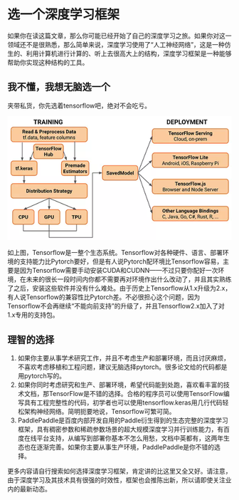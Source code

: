 # 选一个深度学习框架



如果你在读这篇文章，那么你可能已经开始了自己的深度学习之旅。如果你对这一领域还不是很熟悉，那么简单来说，深度学习使用了“人工神经网络”，这是一种仿生的、利用计算机进行计算的、听上去很高大上的结构，深度学习框架是一种能够帮助你实现这种结构的工具。

## 我不懂，我想无脑选一个

夹带私货，你先选着tensorflow吧，绝对不会吃亏。

![img](src/nn-and-frameworks/640.png)

如上图，Tensorflow是一整个生态系统。Tensorflow对各种硬件、语言、部署环境的支持能力比Pytorch要好，但是有人说Pytorch配环境比Tensorflow容易，主要是因为Tensorflow需要手动安装CUDA和CUDNN——不过只要你配好一次环境，在未来的很长一段时间内你都不需要再对环境作出什么改动了，并且其实熟练了之后，安装这些软件并没有什么难处。由于历史上Tensorflow从1.x升级为2.x，有人说Tensorflow的兼容性比Pytorch差。不必很担心这个问题，因为Tensorflow不会再继续“不能向前支持”的升级了，并且Tensorflow2.x加入了对1.x专用的支持包。

## 理智的选择

1. 如果你主要从事学术研究工作，并且不考虑生产和部署环境，而且讨厌麻烦，不喜欢考虑移植和工程问题，建议无脑选择pytorch。很多论文给的代码都是用pytorch写的。
2. 如果你同时考虑研究和生产、部署环境，希望代码能到处跑，喜欢看丰富的技术文档，那TensorFlow是不错的选择。合格的程序员可以使用TensorFlow编写具有工程完整性的代码，初学者也可以使用tensorflow.keras用几行代码轻松架构神经网络。简明扼要地说，Tensorflow可繁可简。
3. PaddlePaddle是百度内部开发自用的Paddle衍生得到的生态完整的深度学习框架，具有稠密参数和稀疏参数场景的超大规模深度学习并行训练能力，有百度在线平台支持，从编写到部署你基本不怎么用愁，文档中英都有，这两年生态也在逐渐完善。如果你主要从事生产环境，PaddlePaddle是你不错的选择。

更多内容请自行搜索如何选择深度学习框架，肯定讲的比这里又全又好。请注意，由于深度学习及其技术具有很强的时效性，框架也会推陈出新，所以请即使关注业内的最新动态。